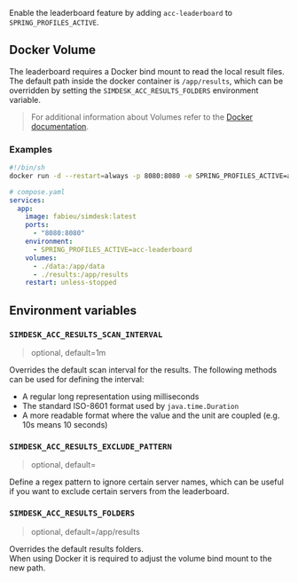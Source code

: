 Enable the leaderboard feature by adding `acc-leaderboard` to `SPRING_PROFILES_ACTIVE`.

## Docker Volume

The leaderboard requires a Docker bind mount to read the local result files.  
The default path inside the docker container is `/app/results`, which can be overridden by setting
the `SIMDESK_ACC_RESULTS_FOLDERS` environment variable.

> For additional information about Volumes refer to
> the [Docker documentation](https://docs.docker.com/storage/volumes/).

### Examples

```bash
#!/bin/sh
docker run -d --restart=always -p 8080:8080 -e SPRING_PROFILES_ACTIVE=acc-leaderboard -v ./results:/app/results -v ./data:/app/data fabieu/simdesk:latest
```

```yaml
# compose.yaml
services:
  app:
    image: fabieu/simdesk:latest
    ports:
      - "8080:8080"
    environment:
      - SPRING_PROFILES_ACTIVE=acc-leaderboard
    volumes:
      - ./data:/app/data
      - ./results:/app/results
    restart: unless-stopped
```

## Environment variables

### `SIMDESK_ACC_RESULTS_SCAN_INTERVAL`

> optional, default=1m

Overrides the default scan interval for the results. The following methods can be used for defining the interval:

- A regular long representation using milliseconds
- The standard ISO-8601 format used by `java.time.Duration`
- A more readable format where the value and the unit are coupled (e.g. 10s means 10 seconds)

### `SIMDESK_ACC_RESULTS_EXCLUDE_PATTERN`

> optional, default=

Define a regex pattern to ignore certain server names, which can be useful if you want to exclude certain servers from
the leaderboard.

### `SIMDESK_ACC_RESULTS_FOLDERS`

> optional, default=/app/results

Overrides the default results folders.  
When using Docker it is required to adjust the volume bind mount to the new path. 